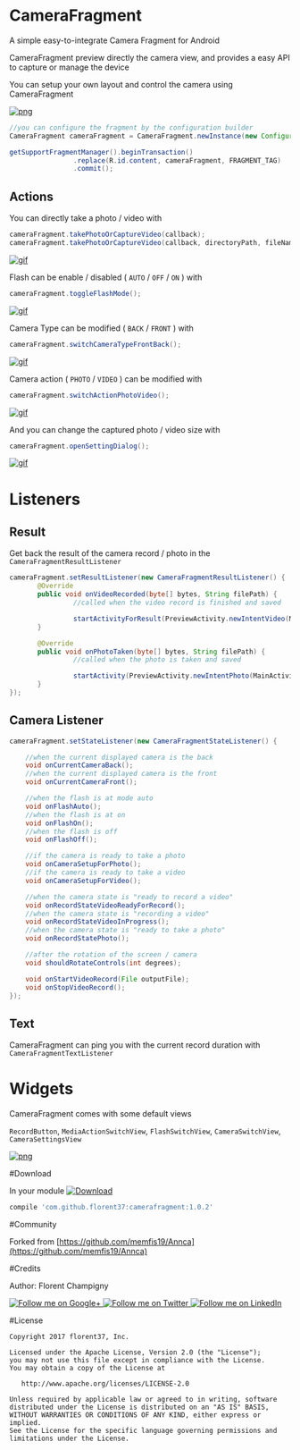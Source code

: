 # CameraFragment

A simple easy-to-integrate Camera Fragment for Android

CameraFragment preview directly the camera view, and provides a easy API to capture or manage the device

You can setup your own layout and control the camera using CameraFragment

[![png](https://raw.githubusercontent.com/florent37/CameraFragment/master/media/sample.png)](https://github.com/florent37/CameraFragment)

```java
//you can configure the fragment by the configuration builder
CameraFragment cameraFragment = CameraFragment.newInstance(new Configuration.Builder().build());

getSupportFragmentManager().beginTransaction()
                .replace(R.id.content, cameraFragment, FRAGMENT_TAG)
                .commit();
```

## Actions

You can directly take a photo / video with
```java
cameraFragment.takePhotoOrCaptureVideo(callback);
cameraFragment.takePhotoOrCaptureVideo(callback, directoryPath, fileName);
```

[![gif](https://raw.githubusercontent.com/florent37/CameraFragment/master/media/take_photo.gif)](https://github.com/florent37/CameraFragment)

Flash can be enable / disabled ( `AUTO` / `OFF` / `ON` ) with

```java
cameraFragment.toggleFlashMode();
```

[![gif](https://raw.githubusercontent.com/florent37/CameraFragment/master/media/switch_flash.gif)](https://github.com/florent37/CameraFragment)

Camera Type can be modified ( `BACK` / `FRONT` ) with

```java
cameraFragment.switchCameraTypeFrontBack();
```

[![gif](https://raw.githubusercontent.com/florent37/CameraFragment/master/media/switch_camera.gif)](https://github.com/florent37/CameraFragment)

Camera action ( `PHOTO` / `VIDEO` ) can be modified with

```java
cameraFragment.switchActionPhotoVideo();
```

[![gif](https://raw.githubusercontent.com/florent37/CameraFragment/master/media/switch_action.gif)](https://github.com/florent37/CameraFragment)

And you can change the captured photo / video size with

```java
cameraFragment.openSettingDialog();
```

[![gif](https://raw.githubusercontent.com/florent37/CameraFragment/master/media/settings.gif)](https://github.com/florent37/CameraFragment)

# Listeners

## Result

Get back the result of the camera record / photo in the `CameraFragmentResultListener`

```java
cameraFragment.setResultListener(new CameraFragmentResultListener() {
       @Override
       public void onVideoRecorded(byte[] bytes, String filePath) {
                //called when the video record is finished and saved

                startActivityForResult(PreviewActivity.newIntentVideo(MainActivity.this, filePath));
       }

       @Override
       public void onPhotoTaken(byte[] bytes, String filePath) {
                //called when the photo is taken and saved

                startActivity(PreviewActivity.newIntentPhoto(MainActivity.this, filePath));
       }
});
```

## Camera Listener

```java
cameraFragment.setStateListener(new CameraFragmentStateListener() {

    //when the current displayed camera is the back
    void onCurrentCameraBack();
    //when the current displayed camera is the front
    void onCurrentCameraFront();

    //when the flash is at mode auto
    void onFlashAuto();
    //when the flash is at on
    void onFlashOn();
    //when the flash is off
    void onFlashOff();

    //if the camera is ready to take a photo
    void onCameraSetupForPhoto();
    //if the camera is ready to take a video
    void onCameraSetupForVideo();

    //when the camera state is "ready to record a video"
    void onRecordStateVideoReadyForRecord();
    //when the camera state is "recording a video"
    void onRecordStateVideoInProgress();
    //when the camera state is "ready to take a photo"
    void onRecordStatePhoto();

    //after the rotation of the screen / camera
    void shouldRotateControls(int degrees);

    void onStartVideoRecord(File outputFile);
    void onStopVideoRecord();
});
```

## Text

CameraFragment can ping you with the current record duration with `CameraFragmentTextListener`

# Widgets

CameraFragment comes with some default views

`RecordButton`, `MediaActionSwitchView`, `FlashSwitchView`, `CameraSwitchView`, `CameraSettingsView`

[![png](https://raw.githubusercontent.com/florent37/CameraFragment/master/media/buttons.png)](https://github.com/florent37/CameraFragment)

#Download

In your module [![Download](https://api.bintray.com/packages/florent37/maven/CameraFragment/images/download.svg)](https://bintray.com/florent37/maven/CameraFragment/_latestVersion)
```groovy
compile 'com.github.florent37:camerafragment:1.0.2'
```

#Community

Forked from [https://github.com/memfis19/Annca](https://github.com/memfis19/Annca)

#Credits

Author: Florent Champigny

<a href="https://plus.google.com/+florentchampigny">
  <img alt="Follow me on Google+"
       src="https://raw.githubusercontent.com/florent37/DaVinci/master/mobile/src/main/res/drawable-hdpi/gplus.png" />
</a>
<a href="https://twitter.com/florent_champ">
  <img alt="Follow me on Twitter"
       src="https://raw.githubusercontent.com/florent37/DaVinci/master/mobile/src/main/res/drawable-hdpi/twitter.png" />
</a>
<a href="https://fr.linkedin.com/in/florentchampigny">
  <img alt="Follow me on LinkedIn"
       src="https://raw.githubusercontent.com/florent37/DaVinci/master/mobile/src/main/res/drawable-hdpi/linkedin.png" />
</a>

#License

    Copyright 2017 florent37, Inc.

    Licensed under the Apache License, Version 2.0 (the "License");
    you may not use this file except in compliance with the License.
    You may obtain a copy of the License at

       http://www.apache.org/licenses/LICENSE-2.0

    Unless required by applicable law or agreed to in writing, software
    distributed under the License is distributed on an "AS IS" BASIS,
    WITHOUT WARRANTIES OR CONDITIONS OF ANY KIND, either express or implied.
    See the License for the specific language governing permissions and
    limitations under the License.
